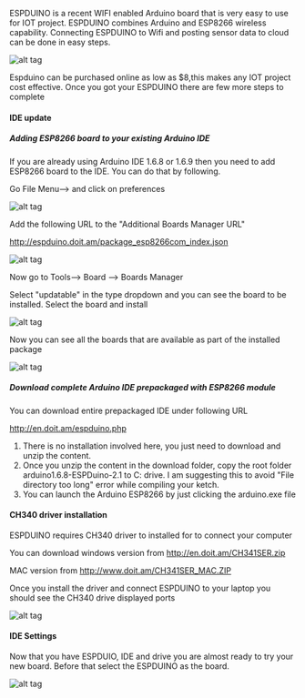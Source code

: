 ESPDUINO is a recent WIFI enabled Arduino board that is very easy to use for IOT project. ESPDUINO combines Arduino and ESP8266 wireless capability. Connecting ESPDUINO to Wifi and posting sensor data to cloud can be done in easy steps.

![alt tag](https://github.com/westboroughIOT/hello-wiot-club/blob/master/microcontrollers/ESPDuino/IMG_1137.JPG)

Espduino can be purchased online as low as $8,this makes any IOT project cost effective.
Once you got your ESPDUINO there are few more steps to complete

#### IDE update

##### Adding ESP8266 board to your existing Arduino IDE

If you are already using Arduino IDE 1.6.8 or 1.6.9 then you need to add ESP8266 board to the IDE. 
You can do that by following.

Go  File Menu--> and click on preferences

![alt tag](https://github.com/westboroughIOT/hello-wiot-club/blob/master/microcontrollers/ESPDuino/Path.PNG)

Add the following URL to the  "Additional Boards Manager URL"
 
 http://espduino.doit.am/package_esp8266com_index.json

![alt tag](https://github.com/westboroughIOT/hello-wiot-club/blob/master/microcontrollers/ESPDuino/Preference.PNG)

Now go to Tools--> Board --> Boards Manager

Select "updatable" in the type dropdown and you can see the board to be installed. Select the board and install

![alt tag](https://github.com/westboroughIOT/hello-wiot-club/blob/master/microcontrollers/ESPDuino/board.PNG)

Now you can see all the boards that are available as part of the installed package

![alt tag](https://github.com/westboroughIOT/hello-wiot-club/blob/master/microcontrollers/ESPDuino/esp8266boards.PNG)

##### Download complete Arduino IDE prepackaged with ESP8266 module

You can download entire prepackaged IDE under following URL

http://en.doit.am/espduino.php

1. There is no installation involved here, you just need to download and unzip the content. 
2. Once you unzip the content in the download folder, copy the root folder arduino1.6.8-ESPDuino-2.1 to C: drive. I am suggesting this to avoid "File directory too long" error while compiling your ketch.
3. You can launch the Arduino ESP8266 by just clicking the arduino.exe file

#### CH340 driver installation

ESPDUINO requires CH340  driver to installed for to connect your computer

You can download windows version from  http://en.doit.am/CH341SER.zip

MAC version from http://www.doit.am/CH341SER_MAC.ZIP

Once you install the driver and connect ESPDUINO to your laptop you should see the CH340 drive displayed ports

![alt tag](https://github.com/westboroughIOT/hello-wiot-club/blob/master/microcontrollers/ESPDuino/CH340.PNG)

#### IDE Settings

Now that you have ESPDUIO, IDE and drive you are almost ready to try your new board. Before that select the ESPDUINO as the board.

![alt tag](https://github.com/westboroughIOT/hello-wiot-club/blob/master/microcontrollers/ESPDuino/ESpduino.PNG)







